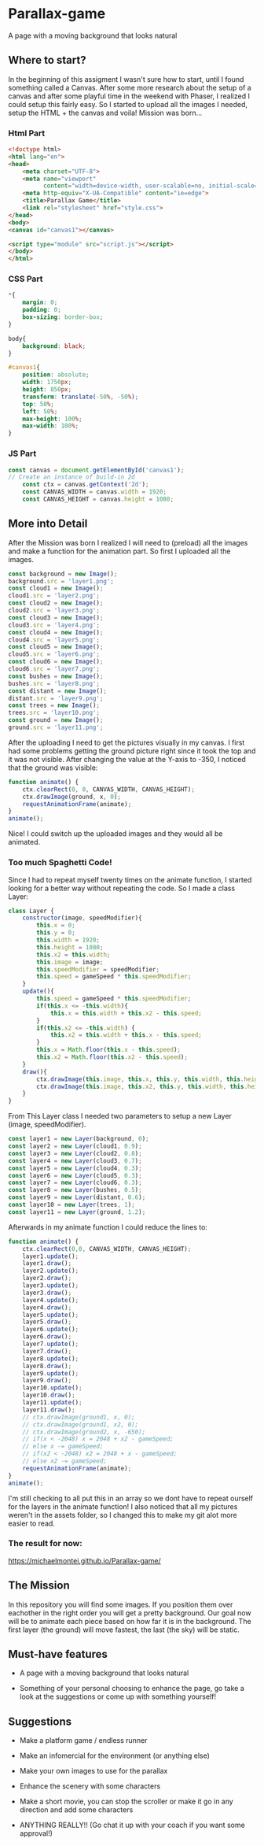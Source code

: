 # Parallax-game
A page with a moving background that looks natural

## Where to start?
In the beginning of this assigment I wasn't sure how to start, until I found something called a Canvas. 
After some more research about the setup of a canvas and after some playful time in the weekend with Phaser, I realized I could setup this fairly easy. 
So I started to upload all the images I needed, setup the HTML + the canvas and voila! Mission was born...

### Html Part
```html
<!doctype html>
<html lang="en">
<head>
    <meta charset="UTF-8">
    <meta name="viewport"
          content="width=device-width, user-scalable=no, initial-scale=1.0, maximum-scale=1.0, minimum-scale=1.0">
    <meta http-equiv="X-UA-Compatible" content="ie=edge">
    <title>Parallax Game</title>
    <link rel="stylesheet" href="style.css">
</head>
<body>
<canvas id="canvas1"></canvas>

<script type="module" src="script.js"></script>
</body>
</html>
```

### CSS Part
```css
*{
    margin: 0;
    padding: 0;
    box-sizing: border-box;
}

body{
    background: black;
}

#canvas1{
    position: absolute;
    width: 1750px;
    height: 850px;
    transform: translate(-50%, -50%);
    top: 50%;
    left: 50%;
    max-height: 100%;
    max-width: 100%;
}

```

### JS Part
```js
const canvas = document.getElementById('canvas1');
// Create an instance of build-in 2d
    const ctx = canvas.getContext('2d');
    const CANVAS_WIDTH = canvas.width = 1920;
    const CANVAS_HEIGHT = canvas.height = 1080;
```


## More into Detail
After the Mission was born I realized I will need to (preload) all the images and make a function for the animation part. 
So first I uploaded all the images.
```js
const background = new Image();
background.src = 'layer1.png';
const cloud1 = new Image();
cloud1.src = 'layer2.png';
const cloud2 = new Image();
cloud2.src = 'layer3.png';
const cloud3 = new Image();
cloud3.src = 'layer4.png';
const cloud4 = new Image();
cloud4.src = 'layer5.png';
const cloud5 = new Image();
cloud5.src = 'layer6.png';
const cloud6 = new Image();
cloud6.src = 'layer7.png';
const bushes = new Image();
bushes.src = 'layer8.png';
const distant = new Image();
distant.src = 'layer9.png';
const trees = new Image();
trees.src = 'layer10.png';
const ground = new Image();
ground.src = 'layer11.png';
```
After the uploading I need to get the pictures visually in my canvas. I first had some problems getting the ground picture right since it took the top and it was not visible. 
After changing the value at the Y-axis to -350, I noticed that the ground was visible: 
```js
function animate() {
    ctx.clearRect(0, 0, CANVAS_WIDTH, CANVAS_HEIGHT);
    ctx.drawImage(ground, x, 0);
    requestAnimationFrame(animate);
}
animate();
```
Nice! I could switch up the uploaded images and they would all be animated.

### Too much Spaghetti Code!
Since I had to repeat myself twenty times on the animate function, I started looking for a better way without repeating the code.
So I made a class Layer: 
```js
class Layer {
    constructor(image, speedModifier){
        this.x = 0;
        this.y = 0;
        this.width = 1920;
        this.height = 1080;
        this.x2 = this.width;
        this.image = image;
        this.speedModifier = speedModifier;
        this.speed = gameSpeed * this.speedModifier;
    }
    update(){
        this.speed = gameSpeed * this.speedModifier;
        if(this.x <= -this.width){
            this.x = this.width + this.x2 - this.speed;
        }
        if(this.x2 <= -this.width) {
            this.x2 = this.width + this.x - this.speed;
        }
        this.x = Math.floor(this.x - this.speed);
        this.x2 = Math.floor(this.x2 - this.speed);
    }
    draw(){
        ctx.drawImage(this.image, this.x, this.y, this.width, this.height);
        ctx.drawImage(this.image, this.x2, this.y, this.width, this.height);
    }
}
```
From This Layer class I needed two parameters to setup a new Layer (image, speedModifier).
```js
const layer1 = new Layer(background, 0);
const layer2 = new Layer(cloud1, 0.9);
const layer3 = new Layer(cloud2, 0.8);
const layer4 = new Layer(cloud3, 0.7);
const layer5 = new Layer(cloud4, 0.3);
const layer6 = new Layer(cloud5, 0.3);
const layer7 = new Layer(cloud6, 0.3);
const layer8 = new Layer(bushes, 0.5);
const layer9 = new Layer(distant, 0.6);
const layer10 = new Layer(trees, 1);
const layer11 = new Layer(ground, 1.2);
```
Afterwards in my animate function I could reduce the lines to: 
```js
function animate() {
    ctx.clearRect(0,0, CANVAS_WIDTH, CANVAS_HEIGHT);
    layer1.update();
    layer1.draw();
    layer2.update();
    layer2.draw();
    layer3.update();
    layer3.draw();
    layer4.update();
    layer4.draw();
    layer5.update();
    layer5.draw();
    layer6.update();
    layer6.draw();
    layer7.update();
    layer7.draw();
    layer8.update();
    layer8.draw();
    layer9.update();
    layer9.draw();
    layer10.update();
    layer10.draw();
    layer11.update();
    layer11.draw();
    // ctx.drawImage(ground1, x, 0);
    // ctx.drawImage(ground1, x2, 0);
    // ctx.drawImage(ground2, x, -650);
    // if(x < -2048) x = 2048 + x2 - gameSpeed;
    // else x -= gameSpeed;
    // if(x2 < -2048) x2 = 2048 + x - gameSpeed;
    // else x2 -= gameSpeed;
    requestAnimationFrame(animate);
}
animate();
```
I'm still checking to all put this in an array so we dont have to repeat ourself for the layers in the animate function!
I also noticed that all my pictures weren't in the assets folder, so I changed this to make my git alot more easier to read.
### The result for now: 
https://michaelmontei.github.io/Parallax-game/

## The Mission
In this repository you will find some images. If you position them over eachother in the right order you will get a pretty background. Our goal now will be to animate each piece based on how far it is in the background. The first layer (the ground) will move fastest, the last (the sky) will be static.

## Must-have features

- A page with a moving background that looks natural

- Something of your personal choosing to enhance the page, go take a look at the suggestions or come up with something yourself!

## Suggestions
- Make a platform game / endless runner

- Make an infomercial for the environment (or anything else)

- Make your own images to use for the parallax

- Enhance the scenery with some characters

- Make a short movie, you can stop the scroller or make it go in any direction and add some characters

- ANYTHING REALLY!! (Go chat it up with your coach if you want some approval!)
